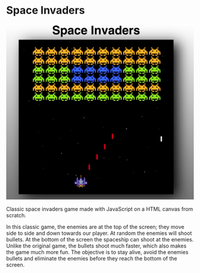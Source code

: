 # Space Invaders

![alt text](cover.png)

Classic space invaders game made with JavaScript on a HTML canvas from scratch.

In this classic game, the enemies are at the top of the screen; they move side to side and down towards our player. At random the enemies will shoot bullets. At the bottom of the screen the spaceship can shoot at the enemies. Unlike the original game, the bullets shoot much faster, which also makes the game much more fun. The objective is to stay alive, avoid the enemies bullets and eliminate the enemies before they reach the bottom of the screen.
